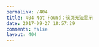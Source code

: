 ```yaml
---
permalink: /404
title: 404 Not Found：该页无法显示
date: 2017-09-27 18:57:29
comments: false
layout: 404
---
```

